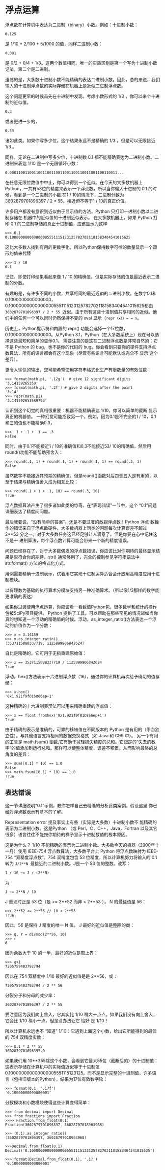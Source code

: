 # 浮点运算

浮点数在计算机中表达为二进制（binary）小数。例如：十进制小数：

```
0.125
```

是 1/10 + 2/100 + 5/1000 的值，同样二进制小数：

```
0.001
```

是 0/2 + 0/4 + 1/8。这两个数值相同。唯一的实质区别是第一个写为十进制小数记法，第二个是二进制。

遗憾的是，大多数十进制小数不能精确的表达二进制小数。因此，总的来说，我们输入的十进制浮点数的实际存储在机器上是近似二进制浮点数。

这个问题更早的时候首先在十进制中发现。考虑小数形式的 1/3 ，你可以来个十进制的近似值。

```
0.3
```

或者更进一步的，

```
0.33
```

诸如此类。如果你写多少位，这个结果永远不是精确的 1/3 ，但是可以无限接近 
1/3 。

同样，无论在二进制中写多少位，十进制数 0.1 都不能精确表达为二进制小数。二进制来表达 1/10 是一个无限循环小数：

```
0.0001100110011001100110011001100110011001100110011...
```

在任意无限位数值中中止，你可以得到一个近似。在今天的大多数机器上Python，一共有53位的精度来表示一个浮点数，所以当你输入十进制的 0.1 的时候，看到是一个二进制的小数.在1 / 10的情况下，二进制分数为3602879701896397 / 2 * 55，接近但不等于1 / 10的真正价值。

许多用户都没有意识到近似由于显示值的方法。Python 只打印十进制小数以二进制存储在
机器中的近似值的十进制近似表示。 在大多数机器上，如果 Python 打印 0.1 的二进制存储的真正十进制值，应该显示为这样

```
>>> 0.1  
0.1000000000000000055511151231257827021181583404541015625
```

这比大多数人找到有用的更数字化，所以Python保持数字可控的数量显示一个圆形的值来代替

```
>>> 1 / 10  
0.1  
```

记住，即使打印结果看起来像 1 / 10 的精确值，但是实际存储的值是最近表示二进制的分数。

有趣的是，有许多不同的小数，共享相同的最近近似的二进制小数。在数字0.1和0.1000000000000000，0.1000000000000000055511151231257827021181583404541015625都由 `3602879701896397 / 2 * 55 `近似。由于所有这些十进制值共享相同的近似。他们中的任何一个可以同时仍然保持不变的 eval 显示（`repr（x））= = x`。

历史上，Python提示符和内置的 repr() 功能会选择一个17位数，0.1000000000000000。从Python 3.1，Python（在大多数系统上）现在可以选择这些最短和简单的显示0.1。
需要注意的是这在二进制浮点数是非常自然的：它不是 Python 的 bug，也不是你的代码的 bug。你会看到只要你的硬件支持浮点数算法，所有的语言都会有这个现象（尽管有些语言可能默认或完全不 显示 这个差异）。

更令人愉快的输出，您可能希望使用字符串格式化生产有限数量的有效位数：

```
>>> format(math.pi, '.12g')  # give 12 significant digits  
'3.14159265359'  
>>> format(math.pi, '.2f') # give 2 digits after the point  
'3.14'   
>>> repr(math.pi)   
'3.141592653589793'  
```

认识到这个幻觉的真相很重要：机器不能精确表达 1/10，你可以简单的截断 显示 真正的机器值。
一种幻觉可能招致另一个。例如，因为0.1是不完全的1 / 10，0.1和三的值也不能精确0.3，

```
>>> .1 + .1 + .1 == .3  
False  
```

同时，由于0.1不能接近1 / 10的准确值和0.3不能接近53/ 10的精确值，然后用round()功能不能帮助预舍入：

```
>>> round(.1, 1) + round(.1, 1) + round(.1, 1) == round(.3, 1)  
False   
```

虽然数字不能接近其预期的精确值，但是round()函数对后四舍五入是有用的，以至于结果与精确值舍入成为相互比较：

```
>>> round(.1 + 1 + .1, 10) == round(.3, 10)  
True  
```

浮点数据算法产生了很多诸如此类的惊奇。在“表现错误”一节中，这个 “0.1”问题详细表达了精度问问题。

最后我要说，“没有简单的答案”。还是不要过度的敌视浮点数！Python 浮点 数操作的错误来自于浮点数硬件，大多数机器上同类的问题每次计算误差不超过 2**53 分之一。对于大多数任务这已经足够让人满意了。但是你要在心中记住这不是十 进制算法，每个浮点数计算可能会带来一个新的精度错误。

问题已经存在了，对于大多数偶发的浮点数错误，你应该比对你期待的最终显示结果是否符合你的期待。str() 通常够用了，完全的控制参见字符串语法中 str.format() 方法的格式化方式。

用例需要精确十进制表示，试着用它实现十进制运算适合会计应用高精度应用十进制模块。

以有理数为基础的执行算术分模块支持另一种准确算术。（所以像1/3那样的数字能更准确的表达）

如果你过渡使用浮点运算，你应该看一看数值Python包。很多数学和统计的操作包被SciPy项目提供。
Python 提供了工具，可以帮助在那些罕见的情况诸如当你真的想知道一个浮动的精确值的时候。浮动。as_integer_ratio()方法表达一个浮动的价值作为一个分数：

```
>>> x = 3.14159  
>>> x.as_integer_ratio()  
(3537115888337719, 1125899906842624)  
```
自比是精确的，它可用于无损重建原始值：

```
>>> x == 3537115888337719 / 1125899906842624  
True  
```

浮动。hex()方法表示十六进制浮点数（16），通过你的计算机再次给予确切的值存储：

```
>>> x.hex()  
'0x1.921f9f01b866ep+1'  
```

这种精确的十六进制表示法可以用来精确重建的浮点值：

```
>>> x == float.fromhex('0x1.921f9f01b866ep+1')  
True  
```

由于精确的表示是准确的，可靠的移植值在不同版本的 Python 是有用的（平台独立性）。与其他语言支持相同的数据交换格式（如 Java 和 C99 中）。
另一个有用的工具是 math.fsum() 函数,它有助于减轻损失精度的总和。它跟踪的“失去的数字”的值添加到运行总和。那样可以使整体精度，误差不积累，从而影响最终的总角度的差异：

```
>>> sum([0.1] * 10) == 1.0  
False  
>>> math.fsum([0.1] * 10) == 1.0  
True  

```

## 表达错误

这一节详细说明“0.1”示例，教你怎样自己去精确的分析此类案例。假设这里 你已经对浮点数表示有基本的了解。

Representation error 提及事实上有些（实际是大多数）十进制小数不 能精确的表示为二进制小数。这是Python （或 Perl，C，C++，Java，Fortran 以及其它很多）语言往往不能按你期待的样子显示十进制数值的根本原因。

这是为什么？ 1/10 不能精确的表示为二进制小数。大多数今天的机器（2000年十一月）使用 IEEE-754 浮点数算法，大多数平台上 Python 将浮点数映射为 IEEE-754 “双精度浮点数”。754 双精度包含 53 位精度，所以计算机努力将输入的 0.1 转为 `J/2**N `最接近的二进制小数。J是一个 53 位的整数。改写：

```
1 / 10 ~= J / (2**N)  
```

为

```
J ~= 2**N / 10
```

J 重现时正是 53 位（是 >= 2\*\*52 而非 < 2\*\*53 ）， N 的最佳值是 56：

```
>>> 2**52 <= 2**56 // 10 < 2**53  
True  
```

因此，56 是保持 J 精度的唯一 N 值。 J 最好的近似值是整除的商：

```
>>> q, r = divmod(2**56, 10)  
>>> r  
6 
```

因为余数大于 10 的一半，最好的近似是取上界：

```
>>> q+1  
7205759403792794  
```

因此在 754 双精度中 1/10 最好的近似值是是 2**56，或：

```
7205759403792794 / 2 ** 56   
```

分裂分子和分母的减少率：

```
3602879701896397 / 2 ** 55
```

要注意因为我们向上舍入，它其实比 1/10 稍大一点点。如果我们没有向上舍入，它会比 1/10 稍小一点。但是没办法让它 恰好 是 1/10！

所以计算机永远也不 “知道” 1/10：它遇到上面这个小数，给出它所能得到的最佳的 754 双精度实数：

```
>>> 0.1 * 2 ** 55  
3602879701896397.0  
```

如果我们用 10**355除这个小数，会看到它最大55位（截断后的）的十进制值：
这表示存储在计算机中的实际值近似等于十进制值 0.100000000000000005551115123125。而不是显示完整的十进制值，许多语言（包括旧版本的Python），结果为17位有效数字轮：

```
>>> format(0.1, '.17f')  
'0.10000000000000001'  
```

分数模块和小数模块使得这些计算变得简单：

```
>>> from decimal import Decimal  
>>> from fractions import Fraction  
>>>> Fraction.from_float(0.1)  
Fraction(3602879701896397, 36028797018963968) 
 
>>> (0.1).as_integer_ratio()
(3602879701896397, 36028797018963968) 
 
>>>Decimal.from_float(0.1)
Decimal('0.1000000000000000055511151231257827021181583404541015625')
  
>>> format(Decimal.from_float(0.1), '.17')  
'0.10000000000000001'  
```

